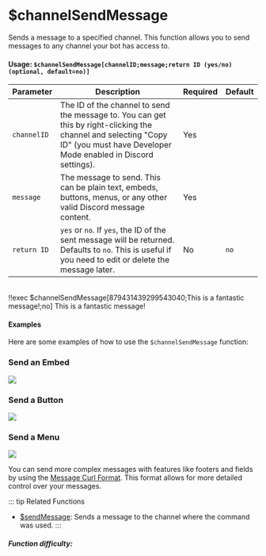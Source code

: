# $channelSendMessage

Sends a message to a specified channel. This function allows you to send messages to any channel your bot has access to.

#### Usage: `$channelSendMessage[channelID;message;return ID (yes/no) (optional, default=no)]`

| Parameter     | Description                                                                                                                                         | Required | Default |
|---------------|----------------------------------------------------------------------------------------------------------------------------------------------------|----------|---------|
| `channelID`   | The ID of the channel to send the message to. You can get this by right-clicking the channel and selecting "Copy ID" (you must have Developer Mode enabled in Discord settings). | Yes      |         |
| `message`     | The message to send.  This can be plain text, embeds, buttons, menus, or any other valid Discord message content.                                                        | Yes      |         |
| `return ID`   |  `yes` or `no`.  If `yes`, the ID of the sent message will be returned. Defaults to `no`.  This is useful if you need to edit or delete the message later. | No       | `no`    |

<br/>
<discord-messages>
	<discord-message :bot="false" role-color="#ffcc9a" author="Member">
		!!exec $channelSendMessage[879431439299543040;This is a fantastic message!;no]
	</discord-message>
	<discord-message :bot="true" role-color="#0099ff" author="Custom Command" avatar="https://media.discordapp.net/avatars/725721249652670555/781224f90c3b841ba5b40678e032f74a.webp">
		This is a fantastic message!
	</discord-message>
</discord-messages>

#### Examples

Here are some examples of how to use the `$channelSendMessage` function:

### Send an Embed

![](https://i.imgur.com/YObkPAZ.png)

### Send a Button

![](https://i.imgur.com/bDJ5p3a.png)

### Send a Menu

![](https://i.imgur.com/ApX37tb.png)

You can send more complex messages with features like footers and fields by using the [Message Curl Format](../CodeReferences/ref.message_curl_format.md). This format allows for more detailed control over your messages.

::: tip Related Functions
*   [$sendMessage](../Message/sendMessage.md): Sends a message to the channel where the command was used.
:::

##### Function difficulty: <Badge type="warning" text="Medium" vertical="middle" />